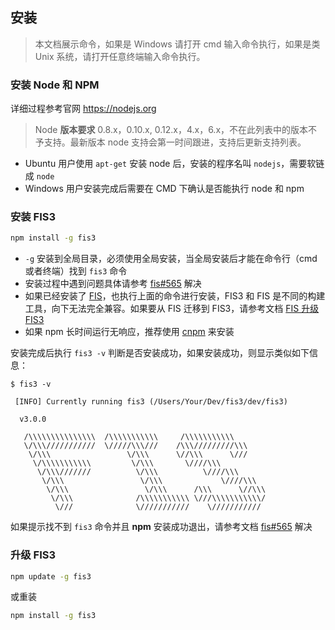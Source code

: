 ## 安装

> 本文档展示命令，如果是 Windows 请打开 cmd 输入命令执行，如果是类 Unix 系统，请打开任意终端输入命令执行。

### 安装 Node 和 NPM

详细过程参考官网 https://nodejs.org

> Node **版本要求** 0.8.x，0.10.x, 0.12.x，4.x，6.x，不在此列表中的版本不予支持。最新版本 node 支持会第一时间跟进，支持后更新支持列表。

- Ubuntu 用户使用 `apt-get` 安装 node 后，安装的程序名叫 `nodejs`，需要软链成 `node`
- Windows 用户安装完成后需要在 CMD 下确认是否能执行 node 和 npm

### 安装 FIS3

```bash
npm install -g fis3
```

- `-g` 安装到全局目录，必须使用全局安装，当全局安装后才能在命令行（cmd或者终端）找到 `fis3` 命令
- 安装过程中遇到问题具体请参考 [fis#565](https://github.com/fex-team/fis/issues/565) 解决
- 如果已经安装了 [FIS](https://github.com/fex-team/fis)，也执行上面的命令进行安装，FIS3 和 FIS 是不同的构建工具，向下无法完全兼容。如果要从 FIS 迁移到 FIS3，请参考文档 [FIS 升级 FIS3](../fis2-to-fis3.md)
- 如果 npm 长时间运行无响应，推荐使用 [cnpm](http://npm.taobao.org/) 来安装

安装完成后执行 `fis3 -v` 判断是否安装成功，如果安装成功，则显示类似如下信息：

```
$ fis3 -v

 [INFO] Currently running fis3 (/Users/Your/Dev/fis3/dev/fis3)

  v3.0.0

   /\\\\\\\\\\\\\\\  /\\\\\\\\\\\     /\\\\\\\\\\\
   \/\\\///////////  \/////\\\///    /\\\/////////\\\
    \/\\\                 \/\\\      \//\\\      \///
     \/\\\\\\\\\\\         \/\\\       \////\\\
      \/\\\///////          \/\\\          \////\\\
       \/\\\                 \/\\\             \////\\\
        \/\\\                 \/\\\      /\\\      \//\\\
         \/\\\              /\\\\\\\\\\\ \///\\\\\\\\\\\/
          \///              \///////////    \///////////
```

如果提示找不到 `fis3` 命令并且 **npm** 安装成功退出，请参考文档 [fis#565](https://github.com/fex-team/fis/issues/565) 解决

### 升级 FIS3

```bash
npm update -g fis3
```
或重装

```bash
npm install -g fis3
```
